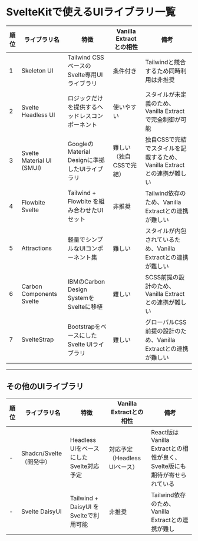 # SvelteKitで使えるUIライブラリ一覧

| 順位 | ライブラリ名              | 特徴                                           | Vanilla Extractとの相性 | 備考                                                                   |
| ---- | ------------------------- | ---------------------------------------------- | ----------------------- | ---------------------------------------------------------------------- |
| 1    | Skeleton UI               | Tailwind CSSベースのSvelte専用UIライブラリ     | 条件付き                | Tailwindと競合するため同時利用は非推奨                                 |
| 2    | Svelte Headless UI        | ロジックだけを提供するヘッドレスコンポーネント | 使いやすい              | スタイルが未定義のため、Vanilla Extractで完全制御が可能                |
| 3    | Svelte Material UI (SMUI) | GoogleのMaterial Designに準拠したUIライブラリ  | 難しい（独自CSSで完結） | 独自CSSで完結でスタイルを記載するため、Vanilla Extractとの連携が難しい |
| 4    | Flowbite Svelte           | Tailwind + Flowbite を組み合わせたUIセット     | 非推奨                  | Tailwind依存のため、Vanilla Extractとの連携が難しい                    |
| 5    | Attractions               | 軽量でシンプルなUIコンポーネント集             | 難しい                  | スタイルが内包されているため、Vanilla Extractとの連携が難しい          |
| 6    | Carbon Components Svelte  | IBMのCarbon Design SystemをSvelteに移植        | 難しい                  | SCSS前提の設計のため、Vanilla Extractとの連携が難しい                  |
| 7    | SvelteStrap               | BootstrapをベースにしたSvelte UIライブラリ     | 難しい                  | グローバルCSS前提の設計のため、Vanilla Extractとの連携が難しい         |

---

## その他のUIライブラリ

| 順位 | ライブラリ名            | 特徴                                    | Vanilla Extractとの相性       | 備考                                                                     |
| ---- | ----------------------- | --------------------------------------- | ----------------------------- | ------------------------------------------------------------------------ |
| -    | Shadcn/Svelte（開発中） | Headless UIをベースにしたSvelte対応予定 | 対応予定（Headless UIベース） | React版はVanilla Extractとの相性が良く、Svelte版にも期待が寄せられている |
| -    | Svelte DaisyUI          | Tailwind + DaisyUI をSvelteで利用可能   | 非推奨                        | Tailwind依存のため、Vanilla Extractとの連携が難し                        |
